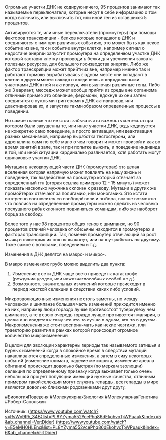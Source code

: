 
Огромные участки ДНК не кодирую ничего, 95 процентов занимают так называемые переключатели, которые несут в себе информацию о том когда включить, или выключить тот, или иной ген из оставшихся 5 процентов.

Активируются те, или иные переключатели (промоутеры) при помощи факторов транскрипции - белков которые попадают в ДНК и соединяются с ним при различных событиях, это может быть как некое событие из вне, так и событие внутри клетки, например сигнал о недостаче энергии запустит промоутера на определенном участке ДНК который заставит клетку производить белки для увеличения захвата полезных ресурсов, для большего производства энергии. Либо же фактор транскрипции может прийти из вне, например именно так и работают гормоны вырабатываясь в одном месте они попадают в клетки в другом месте находя и соединяясь с определенными участками ДНК в ней и активируя, или выключая различные гены. Либо же 3 вариант, месседж может вообще прийти из среды вне организма отличный пример это обаняние, феромоны, вдохнув их они затем соединятся с нужными триггерами в ДНК активировав, или деактивировав их, и запустив такми образом определенные процессы в поведении. 

Но самое главное что не стоит забывать это важность контекста при котором были запущенны те, или иные участки ДНК, ведь кодируется не конкретно само поведение, а просто активация, или деактивация разных механизмов, например выработка тестостерона, или адреналина сама по себе мало о чем говорит и может произойти как во время занятий в зале, так и при попытке выжить, и поведение индивида в той, или иной ситуации кардинально различается, хотя работать могут одинаковые участки ДНК.

Мутации в некодирующей части ДНК (промоутерах) это целая вселенная которая напрямую может повлиять на нашу жизнь и поведение, так воздействие на промоутер который отвечает за определенный ген (вторая ссылка примерно 12 - 15 минуты) может показать насколько мужчина склонен к разводу. Мутации в других же промойтерах отвечают за полигамию, или моногамию. Это кстати интересно соотносится со свободой воли и выбора, вполне возможно что повлияв на определенные промоутеры можно сделать из человека послушного раба склонного подчиняться командам, либо же наоборот борца за свободу. 

Более того у нас 98 процентов общих генов с шимпанзе, но 90 процентов отличий человека от обезьяны находится в промоутерах и факторах транскрипции. Так, поменяй промоутер отвечающий за рост мышц и некоторые из них не вырастут, или начнут работать по другому. Тоже самое с волосами, поведением и т.д. 

Изменения в ДНК делятся на макро- и микро-. 

В макро изменениях грубо можно выделить два пункта: 
1. Изменение в сети ДНК чаще всего приведет к катастрофе (рождение уродов, или нежизнеспособных особей и т.д.)
2. Возможность значительных изменений которые происходят в период жесткой селекции в следствии каких либо условий. 

Микроэволюционные изменения не столь заметны, но между человеком и шимпанзе большая часть изменений приходится именно на них, например люди гораздо лучше противостоят туберкулезу чем шимпанзе, а те в свою очередь гораздо лучше противостоят малярии, в целом они сводятся к тому что кто-то лучше в одном, кто-то в другом. Макроизменения же стоит воспринимать как некие чертижи, или траекторию развития в рамках которой происходит огромное количество микроизменений

В целом для эволюции характерны периоды так называемого затишья и бурных изменений когда в спокойное время в следствии мутаций накапливаются определенные изменения, а затем в силу некоторых событий (изменение климата, падение метиорита, изменение ареала обитания) происходит довольно быстрая (по меркам эволюции) селекция по определенному признаку когда выживает только очень небольшой процент популяции имеющий нужные качества, отличным примером такой селекции могут служить гепарды, все гепарды в мире являются довольно близкими родсвениками друг другу.  



#БиологияПоведеня #МолекулярнаяБиология #МолекулярнаяГенетика #РобертСапольски 

Источник: (https://www.youtube.com/watch?v=RvWv9Rh_34E&list=PL8YZyma552VcePhq86dEkohvoTpWPuauk&index=5&ab_channel=VertDider)
(https://www.youtube.com/watch?v=E5eMH0HLEno&list=PL8YZyma552VcePhq86dEkohvoTpWPuauk&index=6&ab_channel=VertDider)